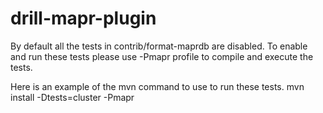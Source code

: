 drill-mapr-plugin
=================
By default all the tests in contrib/format-maprdb are disabled.
To enable and run these tests please use -Pmapr profile to 
compile and execute the tests.

Here is an example of the mvn command to use to run these tests.
mvn install -Dtests=cluster -Pmapr
